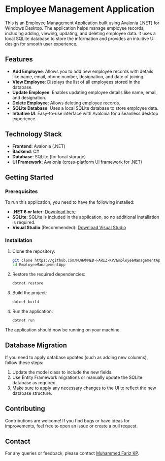 # Employee Management Application

This is an Employee Management Application built using Avalonia (.NET) for Windows Desktop. The application helps manage employee records, including adding, viewing, updating, and deleting employee data. It uses a local SQLite database to store the information and provides an intuitive UI design for smooth user experience.

## Features

- **Add Employee**: Allows you to add new employee records with details like name, email, phone number, designation, and date of joining.
- **View Employee**: Displays the list of all employees stored in the database.
- **Update Employee**: Enables updating employee details like name, email, and designation.
- **Delete Employee**: Allows deleting employee records.
- **SQLite Database**: Uses a local SQLite database to store employee data.
- **Intuitive UI**: Easy-to-use interface with Avalonia for a seamless desktop experience.

## Technology Stack

- **Frontend**: Avalonia (.NET)
- **Backend**: C# 
- **Database**: SQLite (for local storage)
- **UI Framework**: Avalonia (cross-platform UI framework for .NET)

## Getting Started

### Prerequisites

To run this application, you need to have the following installed:

- **.NET 6 or later**: [Download here](https://dotnet.microsoft.com/download)
- **SQLite**: SQLite is included in the application, so no additional installation is required.
- **Visual Studio** (Recommended): [Download Visual Studio](https://visualstudio.microsoft.com/)

### Installation

1. Clone the repository:

    ```bash
    git clone https://github.com/MUHAMMED-FARIZ-KP/EmployeeManagementApp.git
    cd EmployeeManagementApp
    ```

2. Restore the required dependencies:

    ```bash
    dotnet restore
    ```

3. Build the project:

    ```bash
    dotnet build
    ```

4. Run the application:

    ```bash
    dotnet run
    ```

The application should now be running on your machine.

## Database Migration

If you need to apply database updates (such as adding new columns), follow these steps:

1. Update the model class to include the new fields.
2. Use Entity Framework migrations or manually update the SQLite database as required.
3. Make sure to apply any necessary changes to the UI to reflect the new database structure.

## Contributing

Contributions are welcome! If you find bugs or have ideas for improvements, feel free to open an issue or create a pull request.


## Contact

For any queries or feedback, please contact [Muhammed Fariz KP](mailto:farizz7676off@gmail.com).
